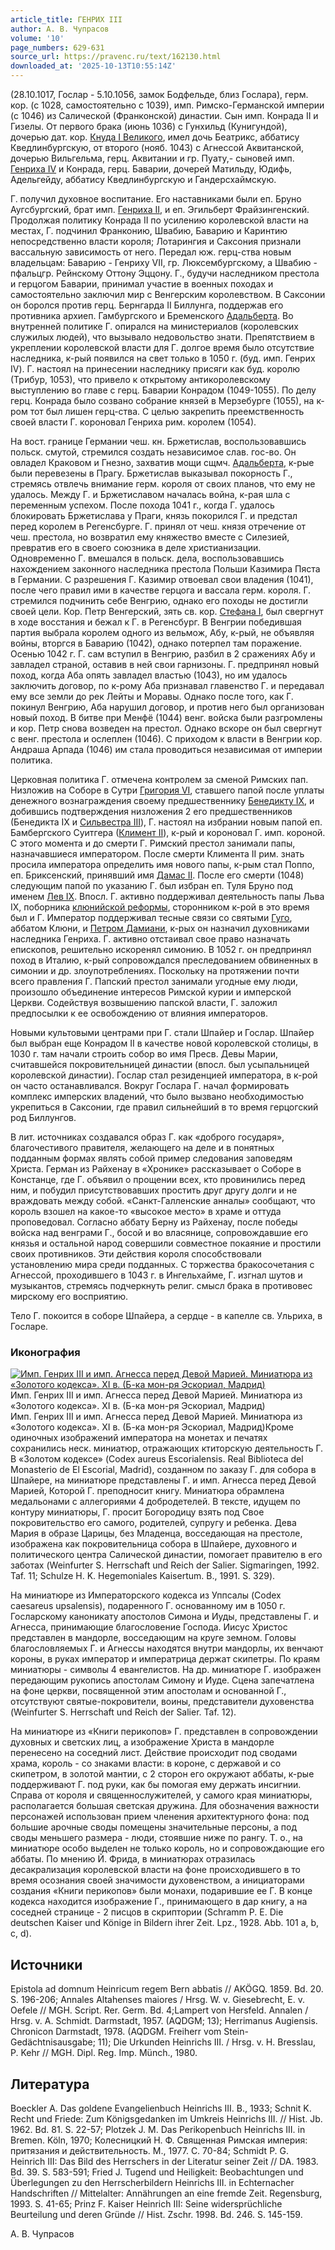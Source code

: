 ```yaml
---
article_title: ГЕНРИХ III
author: А. В. Чупрасов
volume: '10'
page_numbers: 629-631
source_url: https://pravenc.ru/text/162130.html
downloaded_at: '2025-10-13T10:55:14Z'
---
```


(28.10.1017, Гослар - 5.10.1056, замок Бодфельде, близ Гослара), герм. кор. (с 1028, самостоятельно с 1039), имп. Римско-Германской империи (с 1046) из Салической (Франконской) династии. Сын имп. Конрада II и Гизелы. От первого брака (июнь 1036) с Гунхильд (Кунигундой), дочерью дат. кор. [Кнуда I Великого](<https://pravenc.ru/text/Кнуд I Великий.html>), имел дочь Беатрикс, аббатису Кведлинбургскую, от второго (нояб. 1043) с Агнессой Аквитанской, дочерью Вильгельма, герц. Аквитании и гр. Пуату,- сыновей имп. [Генриха IV](<https://pravenc.ru/text/Генриха IV.html>) и Конрада, герц. Баварии, дочерей Матильду, Юдифь, Адельгейду, аббатису Кведлинбургскую и Гандерсхаймскую.

Г. получил духовное воспитание. Его наставниками были еп. Бруно Аугсбургский, брат имп. [Генриха II](<https://pravenc.ru/text/Генриха II.html>), и еп. Эгильберт Фрайзингенский. Продолжая политику Конрада II по усилению королевской власти на местах, Г. подчинил Франконию, Швабию, Баварию и Каринтию непосредственно власти короля; Лотарингия и Саксония признали вассальную зависимость от него. Передал юж. герц-ства новым владельцам: Баварию - Генриху VII, гр. Люксембургскому, а Швабию - пфальцгр. Рейнскому Оттону Эццону. Г., будучи наследником престола и герцогом Баварии, принимал участие в военных походах и самостоятельно заключил мир с Венгерским королевством. В Саксонии он боролся против герц. Бернгарда II Биллунга, поддержав его противника архиеп. Гамбургского и Бременского [Адальберта](https://pravenc.ru/text/Адальберт.html). Во внутренней политике Г. опирался на министериалов (королевских служилых людей), что вызывало недовольство знати. Препятствием в укреплении королевской власти для Г. долгое время было отсутствие наследника, к-рый появился на свет только в 1050 г. (буд. имп. Генрих IV). Г. настоял на принесении наследнику присяги как буд. королю (Трибур, 1053), что привело к открытому антикоролевскому выступлению во главе с герц. Баварии Конрадом (1049-1055). По делу герц. Конрада было созвано собрание князей в Мерзебурге (1055), на к-ром тот был лишен герц-ства. С целью закрепить преемственность своей власти Г. короновал Генриха рим. королем (1054).

На вост. границе Германии чеш. кн. Бржетислав, воспользовавшись польск. смутой, стремился создать независимое слав. гос-во. Он овладел Краковом и Гнезно, захватив мощи сщмч. [Адальберта](https://pravenc.ru/text/Адальберт.html), к-рые были перевезены в Прагу. Бржетислав выказывал покорность Г., стремясь отвлечь внимание герм. короля от своих планов, что ему не удалось. Между Г. и Бржетиславом началась война, к-рая шла с переменным успехом. После похода 1041 г., когда Г. удалось блокировать Бржетислава у Праги, князь покорился Г. и предстал перед королем в Регенсбурге. Г. принял от чеш. князя отречение от чеш. престола, но возвратил ему княжество вместе с Силезией, превратив его в своего союзника в деле христианизации. Одновременно Г. вмешался в польск. дела, воспользовавшись нахождением законного наследника престола Польши Казимира Пяста в Германии. С разрешения Г. Казимир отвоевал свои владения (1041), после чего правил ими в качестве герцога и вассала герм. короля. Г. стремился подчинить себе Венгрию, однако его походы не достигли своей цели. Кор. Петр Венгерский, зять св. кор. [Стефана I](<https://pravenc.ru/text/Стефана I.html>), был свергнут в ходе восстания и бежал к Г. в Регенсбург. В Венгрии победившая партия выбрала королем одного из вельмож, Абу, к-рый, не объявляя войны, вторгся в Баварию (1042), однако потерпел там поражение. Осенью 1042 г. Г. сам вступил в Венгрию, разбил в 2 сражениях Абу и завладел страной, оставив в ней свои гарнизоны. Г. предпринял новый поход, когда Аба опять завладел властью (1043), но им удалось заключить договор, по к-рому Аба признавал главенство Г. и передавал ему все земли до рек Лейты и Моравы. Однако после того, как Г. покинул Венгрию, Аба нарушил договор, и против него был организован новый поход. В битве при Менфё (1044) венг. войска были разгромлены и кор. Петр снова возведен на престол. Однако вскоре он был свергнут с венг. престола и ослеплен (1046). С приходом к власти в Венгрии кор. Андраша Арпада (1046) им стала проводиться независимая от империи политика.

Церковная политика Г. отмечена контролем за сменой Римских пап. Низложив на Соборе в Сутри [Григория VI](<https://pravenc.ru/text/Григория VI.html>), ставшего папой после уплаты денежного вознаграждения своему предшественнику [Бенедикту IX](<https://pravenc.ru/text/Бенедикту IX.html>), и добившись подтверждения низложения 2 его предшественников (Бенедикта IX и [Сильвестра III](<https://pravenc.ru/text/Сильвестра III.html>)), Г. настоял на избрании новым папой еп. Бамбергского Суитгера ([Климент II](<https://pravenc.ru/text/Климент II.html>)), к-рый и короновал Г. имп. короной. С этого момента и до смерти Г. Римский престол занимали папы, назначавшиеся императором. После смерти Климента II рим. знать просила императора определить имя нового папы, к-рым стал Поппо, еп. Бриксенский, принявший имя [Дамас II](<https://pravenc.ru/text/Дамас II.html>). После его смерти (1048) следующим папой по указанию Г. был избран еп. Туля Бруно под именем [Лев IX](<https://pravenc.ru/text/Лев IX.html>). Впосл. Г. активно поддерживал деятельность папы Льва IX, поборника [клюнийской реформы](<https://pravenc.ru/text/Клюнийская реформа.html>), сторонником к-рой в это время был и Г. Император поддерживал тесные связи со святыми [Гуго](https://pravenc.ru/text/Гуго.html), аббатом Клюни, и [Петром Дамиани](<https://pravenc.ru/text/Петр Дамиани.html>), к-рых он назначил духовниками наследника Генриха. Г. активно отстаивал свое право назначать епископов, решительно искоренял симонию. В 1052 г. он предпринял поход в Италию, к-рый сопровождался преследованием обвиненных в симонии и др. злоупотреблениях. Поскольку на протяжении почти всего правления Г. Папский престол занимали угодные ему люди, произошло объединение интересов Римской курии и имперской Церкви. Содействуя возвышению папской власти, Г. заложил предпосылки к ее освобождению от влияния императоров.

Новыми культовыми центрами при Г. стали Шпайер и Гослар. Шпайер был выбран еще Конрадом II в качестве новой королевской столицы, в 1030 г. там начали строить собор во имя Пресв. Девы Марии, считавшейся покровительницей династии (впосл. был усыпальницей королевской династии). Гослар стал резиденцией императора, в к-рой он часто останавливался. Вокруг Гослара Г. начал формировать комплекс имперских владений, что было вызвано необходимостью укрепиться в Саксонии, где правил сильнейший в то время герцогский род Биллунгов.

В лит. источниках создавался образ Г. как «доброго государя», благочестивого правителя, желающего на деле и в понятных подданным формах являть собой пример следования заповедям Христа. Герман из Райхенау в «Хронике» рассказывает о Соборе в Констанце, где Г. объявил о прощении всех, кто провинились перед ним, и побудил присутствовавших простить друг другу долги и не враждовать между собой. «Санкт-Галленские анналы» сообщают, что король взошел на какое-то «высокое место» в храме и оттуда проповедовал. Согласно аббату Берну из Райхенау, после победы войска над венграми Г., босой и во власянице, сопровождавшие его князья и остальной народ совершили совместное покаяние и простили своих противников. Эти действия короля способствовали установлению мира среди подданных. С торжества бракосочетания с Агнессой, проходившего в 1043 г. в Ингельхайме, Г. изгнал шутов и музыкантов, стремясь подчеркнуть религ. смысл брака в противовес мирскому его восприятию.

Тело Г. покоится в соборе Шпайера, а сердце - в капелле св. Ульриха, в Госларе.

### Иконография

[![Имп. Генрих III и имп. Агнесса перед Девой Марией. Миниатюра из «Золотого кодекса». XI в. (Б-ка мон-ря Эскориал, Мадрид)](https://pravenc.ru/data/634/467/1234/i200.jpg "Кликните для увеличения картинки")](https://pravenc.ru/data/634/467/1234/i400.jpg)Имп. Генрих III и имп. Агнесса перед Девой Марией. Миниатюра из «Золотого кодекса». XI в. (Б-ка мон-ря Эскориал, Мадрид)  
Имп. Генрих III и имп. Агнесса перед Девой Марией. Миниатюра из «Золотого кодекса». XI в. (Б-ка мон-ря Эскориал, Мадрид)Кроме одиночных изображений императора на монетах и печатях сохранились неск. миниатюр, отражающих ктиторскую деятельность Г. В «Золотом кодексе» (Codex aureus Escorialensis. Real Biblioteca del Monasterio de El Escorial, Madrid), созданном по заказу Г. для собора в Шпайере, на миниатюре представлены Г. и имп. Агнесса перед Девой Марией, Которой Г. преподносит книгу. Миниатюра обрамлена медальонами с аллегориями 4 добродетелей. В тексте, идущем по контуру миниатюры, Г. просит Богородицу взять под Свое покровительство его самого, родителей, супругу и ребенка. Дева Мария в образе Царицы, без Младенца, восседающая на престоле, изображена как покровительница собора в Шпайере, духовного и политического центра Салической династии, помогает правителю в его заботах (Weinfurter S. Herrschaft und Reich der Salier. Sigmaringen, 1992. Taf. 11; Schulze H. K. Hegemoniales Kaisertum. B., 1991. S. 329).

На миниатюре из Императорского кодекса из Уппсалы (Codex caesareus upsalensis), подаренного Г. основанному им в 1050 г. Госларскому каноникату апостолов Симона и Иуды, представлены Г. и Агнесса, принимающие благословение Господа. Иисус Христос представлен в мандорле, восседающим на круге земном. Головы благословляемых Г. и Агнессы находятся внутри мандорлы, их венчают короны, в руках император и императрица держат скипетры. По краям миниатюры - символы 4 евангелистов. На др. миниатюре Г. изображен передающим рукопись апостолам Симону и Иуде. Сцена запечатлена на фоне церкви, посвященной этим апостолам и основанной Г., отсутствуют святые-покровители, воины, представители духовенства (Weinfurter S. Herrschaft und Reich der Salier. Taf. 12).

На миниатюре из «Книги перикопов» Г. представлен в сопровождении духовных и светских лиц, а изображение Христа в мандорле перенесено на соседний лист. Действие происходит под сводами храма, король - со знаками власти: в короне, с державой и со скипетром, в золотой мантии, с 2 сторон его окружают аббаты, к-рые поддерживают Г. под руки, как бы помогая ему держать инсигнии. Справа от короля и священнослужителей, у самого края миниатюры, располагается большая светская дружина. Для обозначения важности персонажей использован прием членения архитектурного фона: под большие арочные своды помещены значительные персоны, а под своды меньшего размера - люди, стоявшие ниже по рангу. Т. о., на миниатюре особо выделен не только король, но и сопровождающие его аббаты. По мнению Й. Фрида, в миниатюрах отразилась десакрализация королевской власти на фоне происходившего в то время осознания своей значимости духовенством, а инициаторами создания «Книги перикопов» были монахи, подарившие ее Г. В конце кодекса находится изображение Г., принимающего в дар книгу, а на соседней странице - 2 писцов в скриптории (Schramm P. E. Die deutschen Kaiser und Könige in Bildern ihrer Zeit. Lpz., 1928. Abb. 101 a, b, c, d).

## Источники

Epistola ad domnum Heinricum regem Bern abbatis // AKÖGQ. 1859. Bd. 20. S. 196-206; Annales Altahenses maiores / Hrsg. W. v. Giesebrecht, E. v. Oefele // MGH. Script. Rer. Germ. Bd. 4;Lampert von Hersfeld. Annalen / Hrsg. v. A. Schmidt. Darmstadt, 1957. (AQDGM; 13); Herrimanus Augiensis. Chronicon Darmstadt, 1978. (AQDGM. Freiherr vom Stein-Gedächtnisausgabe; 11); Die Urkunden Heinrichs III. / Hrsg. v. H. Bresslau, P. Kehr // MGH. Dipl. Reg. Imp. Münch., 1980.

## Литература

Boeckler A. Das goldene Evangelienbuch Heinrichs III. B., 1933; Schnit K. Recht und Friede: Zum Königsgedanken im Umkreis Heinrichs III. // Hist. Jb. 1962. Bd. 81. S. 22-57; Plotzek J. M. Das Perikopenbuch Heinrichs III. in Bremen. Köln, 1970; Колесницкий Н. Ф. Священная Римская империя: притязания и действительность. М., 1977. С. 70-84; Schmidt P. G. Heinrich III: Das Bild des Herrschers in der Literatur seiner Zeit // DA. 1983. Bd. 39. S. 583-591; Fried J. Tugend und Heiligkeit: Beobachtungen und Überlegungen zu den Herrscherbildern Heinrichs III. in Echternacher Handschriften // Mittelalter: Annährungen an eine fremde Zeit. Regensburg, 1993. S. 41-65; Prinz F. Kaiser Heinrich III: Seine widersprüchliche Beurteilung und deren Gründe // Hist. Zschr. 1998. Bd. 246. S. 145-159.

А. В. Чупрасов
